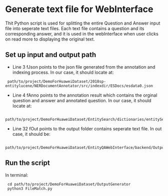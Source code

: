 # Generate text file for WebInterface
Thit Python script is used for splitting the entire Question and Answer input file into seperate text files. Each text file contains a question and its corresponding answer, and it is used in the webInterface when user clicks on read more to displaying the original text. 

## Set up input and output path
 - Line 3 fJson points to the json file generated from the annotation and indexing process. In our case, it should locate at: 
```
 path/to/project/DemoForHuaweiDataset/2018sp-entitylucene/NERDocumentAnnotator/src/indexdir/ESDocs/esdata0.json
```

 - Line 4 fAnno points to the annotation result which contains the orginal question and answer and annotated question. In our case, it should locate at: 
```
 path/to/project/DemoForHuaweiDataset/EntitySearch/dictionaries/entitySearchLabelResults
```

 - Line 32 fOut points to the output folder contains seperate text file. In out case, it should be: 
```
 path/to/project/DemoForHuaweiDataset/EntityQAWebInterface/backend/Output
```

## Run the script
In terminal:
```
 cd path/to/project/DemoForHuaweiDataset/OutputGenerator
 python3 FileMatch.py
```